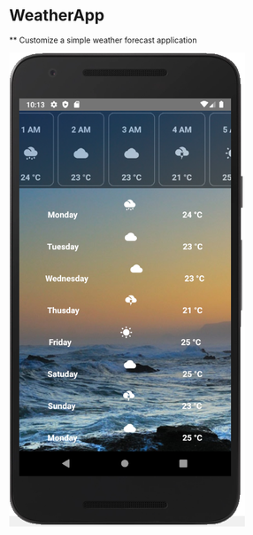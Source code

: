 # WeatherApp 
** Customize a simple weather forecast application


<img src='https://raw.githubusercontent.com/ChiBao284/ImageProject/master/weather.png' />
